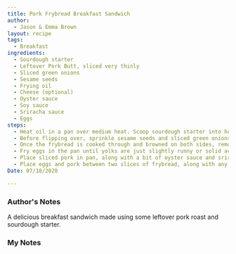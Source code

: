```yaml
---
title: Pork Frybread Breakfast Sandwich
author:
  - Jason & Emma Brown
layout: recipe
tags:
  - Breakfast
ingredients:
  - Sourdough starter
  - Leftover Pork Butt, sliced very thinly
  - Sliced green onions
  - Sesame seeds
  - Frying oil
  - Cheese (optional)
  - Oyster sauce
  - Soy sauce
  - Sriracha sauce
  - Eggs
steps:
  - Heat oil in a pan over medium heat. Scoop sourdough starter into hot oil and fry.
  - Before flipping over, sprinkle sesame seeds and sliced green onions onto the doughy side of the frybread. Then flip.
  - Once the frybread is cooked through and browned on both sides, remove and set aside. Optionally, a bit of cheese can be fried onto one or both sides of the bread.
  - Fry eggs in the pan until yolks are just slightly runny or solid according to preference. Then remove and set aside.
  - Place sliced pork in pan, along with a bit of oyster sauce and sriracha sauce. Then add a good amount of soy sauce and stir fry the pork until slightly browned and soy sauce has been absorbed.
  - Place eggs and pork between two slices of frybread, along with any leftover green onion slices. Also good topped with a bit of sriracha.
Date: 07/18/2020

---
```

### Author's Notes
A delicious breakfast sandwich made using some leftover pork roast and sourdough starter.

### My Notes
